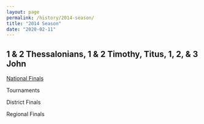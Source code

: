 ```yaml
---
layout: page
permalink: /history/2014-season/
title: "2014 Season"
date: "2020-02-11"
---
```


## 1 & 2 Thessalonians, 1 & 2 Timothy, Titus, 1, 2, & 3 John

[National Finals](https://www.biblequiz.com/history/2014-season/2014-nationals/)

Tournaments

District Finals

Regional Finals

